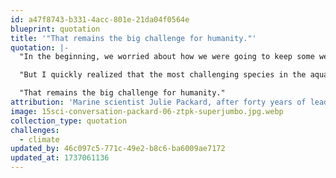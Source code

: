 ```yaml
---
id: a47f8743-b331-4acc-801e-21da04f0564e
blueprint: quotation
title: '"That remains the big challenge for humanity."'
quotation: |-
  "In the beginning, we worried about how we were going to keep some weird, previously unseen invertebrate alive.  

  "But I quickly realized that the most challenging species in the aquarium isn’t on the wet side. It’s on the dry side: It’s us. How are we going to engage our audience and get them to care about and want to know more about and do more on behalf of the animals and the ocean when we all act in our own self interests?

  "That remains the big challenge for humanity."
attribution: 'Marine scientist Julie Packard, after forty years of leading the world renowned Monterrey Aquarium in California, made these remarks upon her departure from the job in January (1/15/25). She had been asked by an interviewer: "As human societies evolve, so do the challenges they face. At the aquarium, how does that dynamic come into play?"'
image: 15sci-conversation-packard-06-ztpk-superjumbo.jpg.webp
collection_type: quotation
challenges:
  - climate
updated_by: 46c097c5-771c-49e2-b8c6-ba6009ae7172
updated_at: 1737061136
---
```

